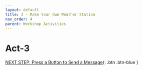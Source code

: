 ```yaml
---
layout: default
title: 3 - Make Your Own Weather Station
nav_order: 4
parent: Workshop Activities
---
```


# Act-3

[NEXT STEP: Press a Button to Send a Message](act-4.html){: .btn .btn-blue }
